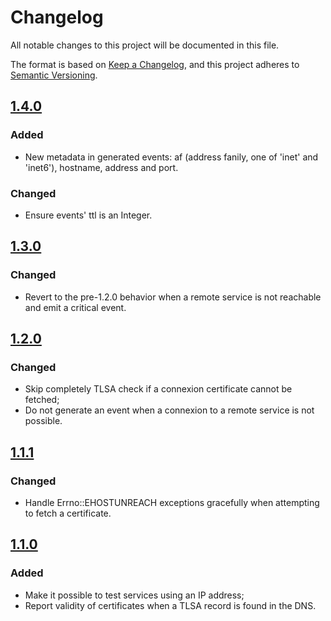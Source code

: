 # Changelog

All notable changes to this project will be documented in this file.

The format is based on [Keep a Changelog](https://keepachangelog.com/en/1.0.0/),
and this project adheres to [Semantic Versioning](https://semver.org/spec/v2.0.0.html).

## [1.4.0]

### Added

- New metadata in generated events: af (address fanily, one of 'inet' and
  'inet6'), hostname, address and port.

### Changed

- Ensure events' ttl is an Integer.

## [1.3.0]

### Changed

- Revert to the pre-1.2.0 behavior when a remote service is not reachable and
  emit a critical event.

## [1.2.0]

### Changed

- Skip completely TLSA check if a connexion certificate cannot be fetched;
- Do not generate an event when a connexion to a remote service is not
  possible.

## [1.1.1]

### Changed

- Handle Errno::EHOSTUNREACH exceptions gracefully when attempting to fetch a
  certificate.

## [1.1.0]

### Added

- Make it possible to test services using an IP address;
- Report validity of certificates when a TLSA record is found in the DNS.

[Unreleased]: https://github.com/smortex/tls-checker/compare/v1.4.0...HEAD
[1.4.0]: https://github.com/smortex/tls-checker/compare/v1.3.0...v1.4.0
[1.3.0]: https://github.com/smortex/tls-checker/compare/v1.2.0...v1.3.0
[1.2.0]: https://github.com/smortex/tls-checker/compare/v1.1.1...v1.2.0
[1.1.1]: https://github.com/smortex/tls-checker/compare/v1.1.0...v1.1.1
[1.1.0]: https://github.com/smortex/tls-checker/compare/v1.0.0...v1.1.0

